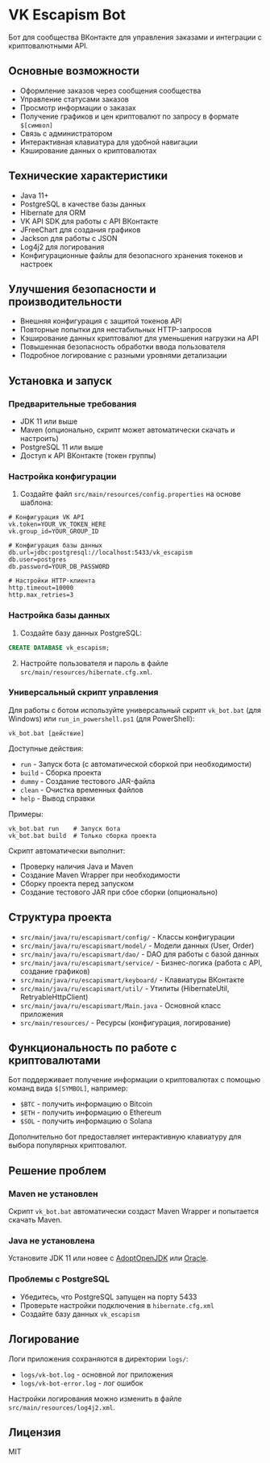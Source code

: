 # VK Escapism Bot

Бот для сообщества ВКонтакте для управления заказами и интеграции с криптовалютными API.

## Основные возможности

- Оформление заказов через сообщения сообщества
- Управление статусами заказов
- Просмотр информации о заказах
- Получение графиков и цен криптовалют по запросу в формате `$[символ]`
- Связь с администратором
- Интерактивная клавиатура для удобной навигации
- Кэширование данных о криптовалютах

## Технические характеристики

- Java 11+
- PostgreSQL в качестве базы данных
- Hibernate для ORM
- VK API SDK для работы с API ВКонтакте
- JFreeChart для создания графиков
- Jackson для работы с JSON
- Log4j2 для логирования
- Конфигурационные файлы для безопасного хранения токенов и настроек

## Улучшения безопасности и производительности

- Внешняя конфигурация с защитой токенов API
- Повторные попытки для нестабильных HTTP-запросов
- Кэширование данных криптовалют для уменьшения нагрузки на API
- Повышенная безопасность обработки ввода пользователя
- Подробное логирование с разными уровнями детализации

## Установка и запуск

### Предварительные требования

- JDK 11 или выше
- Maven (опционально, скрипт может автоматически скачать и настроить)
- PostgreSQL 11 или выше
- Доступ к API ВКонтакте (токен группы)

### Настройка конфигурации

1. Создайте файл `src/main/resources/config.properties` на основе шаблона:

```properties
# Конфигурация VK API
vk.token=YOUR_VK_TOKEN_HERE
vk.group_id=YOUR_GROUP_ID

# Конфигурация базы данных
db.url=jdbc:postgresql://localhost:5433/vk_escapism
db.user=postgres
db.password=YOUR_DB_PASSWORD

# Настройки HTTP-клиента
http.timeout=10000
http.max_retries=3
```

### Настройка базы данных

1. Создайте базу данных PostgreSQL:

```sql
CREATE DATABASE vk_escapism;
```

2. Настройте пользователя и пароль в файле `src/main/resources/hibernate.cfg.xml`.

### Универсальный скрипт управления

Для работы с ботом используйте универсальный скрипт `vk_bot.bat` (для Windows) или `run_in_powershell.ps1` (для PowerShell):

```
vk_bot.bat [действие]
```

Доступные действия:
- `run` - Запуск бота (с автоматической сборкой при необходимости)
- `build` - Сборка проекта
- `dummy` - Создание тестового JAR-файла
- `clean` - Очистка временных файлов
- `help` - Вывод справки

Примеры:
```
vk_bot.bat run    # Запуск бота
vk_bot.bat build  # Только сборка проекта
```

Скрипт автоматически выполнит:
- Проверку наличия Java и Maven
- Создание Maven Wrapper при необходимости
- Сборку проекта перед запуском
- Создание тестового JAR при сбое сборки (опционально)

## Структура проекта

- `src/main/java/ru/escapismart/config/` - Классы конфигурации
- `src/main/java/ru/escapismart/model/` - Модели данных (User, Order)
- `src/main/java/ru/escapismart/dao/` - DAO для работы с базой данных
- `src/main/java/ru/escapismart/service/` - Бизнес-логика (работа с API, создание графиков)
- `src/main/java/ru/escapismart/keyboard/` - Клавиатуры ВКонтакте
- `src/main/java/ru/escapismart/util/` - Утилиты (HibernateUtil, RetryableHttpClient)
- `src/main/java/ru/escapismart/Main.java` - Основной класс приложения
- `src/main/resources/` - Ресурсы (конфигурация, логирование)

## Функциональность по работе с криптовалютами

Бот поддерживает получение информации о криптовалютах с помощью команд вида `$[SYMBOL]`, например:
- `$BTC` - получить информацию о Bitcoin
- `$ETH` - получить информацию о Ethereum
- `$SOL` - получить информацию о Solana

Дополнительно бот предоставляет интерактивную клавиатуру для выбора популярных криптовалют.

## Решение проблем

### Maven не установлен
Скрипт `vk_bot.bat` автоматически создаст Maven Wrapper и попытается скачать Maven.

### Java не установлена
Установите JDK 11 или новее с [AdoptOpenJDK](https://adoptopenjdk.net/) или [Oracle](https://www.oracle.com/java/technologies/javase-downloads.html).

### Проблемы с PostgreSQL
- Убедитесь, что PostgreSQL запущен на порту 5433
- Проверьте настройки подключения в `hibernate.cfg.xml`
- Создайте базу данных `vk_escapism`

## Логирование

Логи приложения сохраняются в директории `logs/`:
- `logs/vk-bot.log` - основной лог приложения
- `logs/vk-bot-error.log` - лог ошибок

Настройки логирования можно изменить в файле `src/main/resources/log4j2.xml`.

## Лицензия

MIT 